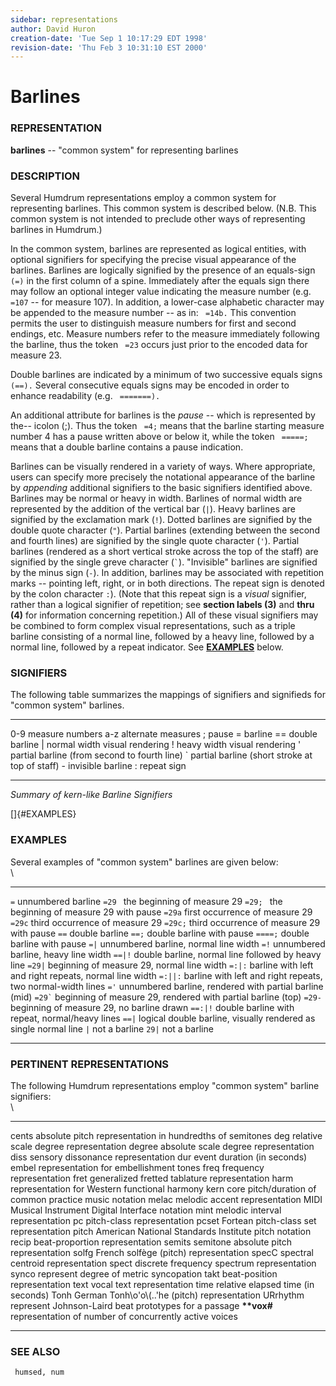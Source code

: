 ```yaml
---
sidebar: representations
author: David Huron
creation-date: 'Tue Sep 1 10:17:29 EDT 1998'
revision-date: 'Thu Feb 3 10:31:10 EST 2000'
---
```



Barlines
===================================

### REPRESENTATION

 **barlines** \-- \"common system\" for representing barlines

### DESCRIPTION

 Several Humdrum representations employ a common system for
 representing barlines. This common system is described below. (N.B.
 This common system is not intended to preclude other ways of
 representing barlines in Humdrum.)

 In the common system, barlines are represented as logical entities,
 with optional signifiers for specifying the precise visual appearance
 of the barlines. Barlines are logically signified by the presence of
 an equals-sign ` (=)` in the first column of a spine. Immediately
 after the equals sign there may follow an optional integer value
 indicating the measure number (e.g. ` =107` \-- for measure 107). In
 addition, a lower-case alphabetic character may be appended to the
 measure number \-- as in: ` =14b.` This convention permits the user to
 distinguish measure numbers for first and second endings, etc. Measure
 numbers refer to the measure immediately following the barline, thus
 the token ` =23` occurs just prior to the encoded data for measure 23.

 Double barlines are indicated by a minimum of two successive equals
 signs ` (==).` Several consecutive equals signs may be encoded in
 order to enhance readability (e.g. ` =======).`

 An additional attribute for barlines is the *pause* \-- which is
 represented by the\-- icolon (;). Thus the token ` =4;` means that the
 barline starting measure number 4 has a pause written above or below
 it, while the token ` =====;` means that a double barline contains a
 pause indication.

 Barlines can be visually rendered in a variety of ways. Where
 appropriate, users can specify more precisely the notational
 appearance of the barline by *appending* additional signifiers to the
 basic signifiers identified above. Barlines may be normal or heavy in
 width. Barlines of normal width are represented by the addition of the
 vertical bar (`|`). Heavy barlines are signified by the exclamation
 mark (`!`). Dotted barlines are signified by the double quote
 character (`"`). Partial barlines (extending between the second and
 fourth lines) are signified by the single quote character (`'`).
 Partial barlines (rendered as a short vertical stroke across the top
 of the staff) are signified by the single greve character (`` ` ``).
 \"Invisible\" barlines are signified by the minus sign (`-`). In
 addition, barlines may be associated with repetition marks \--
 pointing left, right, or in both directions. The repeat sign is
 denoted by the colon character `:`). (Note that this repeat sign is a
 *visual* signifier, rather than a logical signifier of repetition; see
 **section labels (3)** and **thru (4)** for information concerning
 repetition.) All of these visual signifiers may be combined to form
 complex visual representations, such as a triple barline consisting of
 a normal line, followed by a heavy line, followed by a normal line,
 followed by a repeat indicator. See [**EXAMPLES**](#EXAMPLES) below.

### SIGNIFIERS

 The following table summarizes the mappings of signifiers and
 signifieds for \"common system\" barlines.

   ----- ------------------------------------------------
   0-9   measure numbers
   a-z   alternate measures
   ;     pause
   =     barline
   ==    double barline
   \|    normal width visual rendering
   !     heavy width visual rendering
   \'    partial barline (from second to fourth line)
   \`    partial barline (short stroke at top of staff)
   \-    invisible barline
   :     repeat sign
   ----- ------------------------------------------------

 *Summary of <span class="rep">kern</span>-like Barline Signifiers*

[]{#EXAMPLES}

### EXAMPLES

 Several examples of \"common system\" barlines are given below:\
 \

   ------------ -----------------------------------------------------------------
   `=`          unnumbered barline
   `=29 `       the beginning of measure 29
   `=29; `      the beginning of measure 29 with pause
   `=29a`       first occurrence of measure 29
   `=29c`       third occurrence of measure 29
   `=29c;`      third occurrence of measure 29 with pause
   `==`         double barline
   `==;`        double barline with pause
   `====;`      double barline with pause
   `=|`         unnumbered barline, normal line width
   `=!`         unnumbered barline, heavy line width
   `==|!`       double barline, normal line followed by heavy line
   `=29|`       beginning of measure 29, normal line width
   `=:|:`       barline with left and right repeats, normal line width
   `=:||:`      barline with left and right repeats, two normal-width lines
   `='`         unnumbered barline, rendered with partial barline (mid)
   `` =29` ``   beginning of measure 29, rendered with partial barline (top)
   `=29-`       beginning of measure 29, no barline drawn
   `==:|!`      double barline with repeat, normal/heavy lines
   `==|`        logical double barline, visually rendered as single normal line
   `|`          not a barline
   `29|`        not a barline
   ------------ -----------------------------------------------------------------

### PERTINENT REPRESENTATIONS

 The following Humdrum representations employ \"common system\" barline
 signifiers:\
 \

   ------------------ ----------------------------------------------------------
   <span class="rep">cents</span>      absolute pitch representation in hundredths of semitones
   <span class="rep">deg</span>        relative scale degree representation
   <span class="rep">degree</span>     absolute scale degree representation
   <span class="rep">diss</span>       sensory dissonance representation
   <span class="rep">dur</span>        event duration (in seconds)
   <span class="rep">embel</span>      representation for embellishment tones
   <span class="rep">freq</span>       frequency representation
   <span class="rep">fret</span>       generalized fretted tablature representation
   <span class="rep">harm</span>       representation for Western functional harmony
   <span class="rep">kern</span>       core pitch/duration of common practice music notation
   <span class="rep">melac</span>      melodic accent representation
   <span class="rep">MIDI</span>       Musical Instrument Digital Interface notation
   <span class="rep">mint</span>       melodic interval representation
   <span class="rep">pc</span>         pitch-class representation
   <span class="rep">pcset</span>      Fortean pitch-class set representation
   <span class="rep">pitch</span>      American National Standards Institute pitch notation
   <span class="rep">recip</span>      beat-proportion representation
   <span class="rep">semits</span>     semitone absolute pitch representation
   <span class="rep">solfg</span>      French solfège (pitch) representation
   <span class="rep">specC</span>      spectral centroid representation
   <span class="rep">spect</span>      discrete frequency spectrum representation
   <span class="rep">synco</span>      represent degree of metric syncopation
   <span class="rep">takt</span>       beat-position representation
   <span class="rep">text</span>       vocal text representation
   <span class="rep">time</span>       relative elapsed time (in seconds)
   <span class="rep">Tonh</span>       German Tonh\\o\'o\\(..\'he (pitch) representation
   <span class="rep">URrhythm</span>   represent Johnson-Laird beat prototypes for a passage
   **\*\*vox\#**      representation of number of concurrently active voices
   ------------------ ----------------------------------------------------------

### SEE ALSO

 ` humsed, num`

